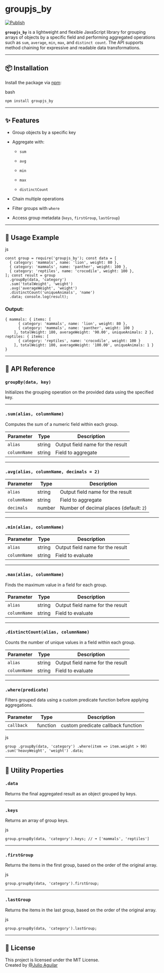# groupjs_by

[![Publish](https://github.com/juli04guilar/groupBy/actions/workflows/publish.yml/badge.svg?branch=master)](https://github.com/juli04guilar/groupBy/actions/workflows/publish.yml)

**`groupjs_by`** is a lightweight and flexible JavaScript library for grouping arrays of objects by a specific field and performing aggregated operations such as `sum`, `average`, `min`, `max`, and `distinct count`. The API supports method chaining for expressive and readable data transformations.

----------

## 📦 Installation

Install the package via [npm](https://www.npmjs.com/package/groupjs_by):

bash



`npm install groupjs_by` 

----------

## ✨ Features

-   Group objects by a specific key
    
-   Aggregate with:
    
    -   `sum`
        
    -   `avg`
        
    -   `min`
        
    -   `max`
        
    -   `distinctCount`
        
-   Chain multiple operations
    
-   Filter groups with `where`
    
-   Access group metadata (`keys`, `firstGroup`, `lastGroup`)
    

----------

## 📘 Usage Example

js


```
const group = require('groupjs_by'); const data = [
  { category: 'mammals', name: 'lion', weight: 80 },
  { category: 'mammals', name: 'panther', weight: 100 },
  { category: 'reptiles', name: 'crocodile', weight: 100 },
]; const result = group
  .groupBy(data, 'category')
  .sum('totalWeight', 'weight')
  .avg('averageWeight', 'weight')
  .distinctCount('uniqueAnimals', 'name')
  .data; console.log(result);
```


### Output:

```
{ mammals: { items: [
      { category: 'mammals', name: 'lion', weight: 80 },
      { category: 'mammals', name: 'panther', weight: 100 }
    ], totalWeight: 180, averageWeight: '90.00', uniqueAnimals: 2 }, reptiles: { items: [
      { category: 'reptiles', name: 'crocodile', weight: 100 }
    ], totalWeight: 100, averageWeight: '100.00', uniqueAnimals: 1 }
} 

```

----------

## 🧩 API Reference

### `groupBy(data, key)`

Initializes the grouping operation on the provided data using the specified key.

----------

### `.sum(alias, columnName)`

Computes the sum of a numeric field within each group.


| Parameter    | Type   | Description                      |
|--------------|--------|----------------------------------|
| `alias`      | string | Output field name for the result |
| `columnName` | string | Field to aggregate               |


----------

### `.avg(alias, columnName, decimals = 2)`


| Parameter    | Type   | Description                                |
|--------------|--------|--------------------------------------------|
| `alias`      | string | Output field name for the result           |
| `columnName` | string | Field to aggregate                         |
| `decimals`   | number | Number of decimal places (default: `2`)    |


----------

### `.min(alias, columnName)`

| Parameter    | Type   | Description                      |
|--------------|--------|----------------------------------|
| `alias`      | string | Output field name for the result |
| `columnName` | string | Field to evaluate                |

----------

### `.max(alias, columnName)`

Finds the maximum value in a field for each group.

| Parameter    | Type   | Description                      |
|--------------|--------|----------------------------------|
| `alias`      | string | Output field name for the result |
| `columnName` | string | Field to evaluate                |

----------

### `.distinctCount(alias, columnName)`

Counts the number of unique values in a field within each group.

| Parameter    | Type   | Description                      |
|--------------|--------|----------------------------------|
| `alias`      | string | Output field name for the result |
| `columnName` | string | Field to evaluate                |


----------

### `.where(predicate)`

Filters grouped data using a custom predicate function before applying aggregations.

| Parameter    | Type   | Description                      |
|--------------|--------|----------------------------------|
| `callback`   | function | custom predicate callback function |
        

js



`group
  .groupBy(data, 'category')
  .where(item => item.weight > 90)
  .sum('heavyWeight', 'weight')
  .data;` 

----------

## 🔧 Utility Properties

### `.data`

Returns the final aggregated result as an object grouped by keys.

----------

### `.keys`

Returns an array of group keys.

js



`group.groupBy(data, 'category').keys; // ➜ ['mammals', 'reptiles']` 

----------

### `.firstGroup`

Returns the items in the first group, based on the order of the original array.

js



`group.groupBy(data, 'category').firstGroup;` 

----------

### `.lastGroup`

Returns the items in the last group, based on the order of the original array.

js



`group.groupBy(data, 'category').lastGroup;` 

----------

## 📄 License

This project is licensed under the MIT License.  
Created by [@Julio Aguilar](https://github.com/juli04guilar)